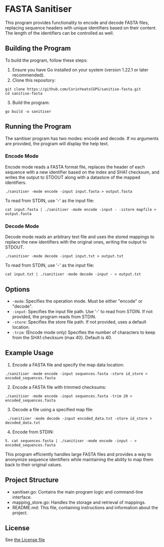 # FASTA Sanitiser

This program provides functionality to encode and decode FASTA files, replacing sequence headers with unique identifiers
based on their content. The length of the identifiers can be controlled as well.

## Building the Program

To build the program, follow these steps:

1. Ensure you have Go installed on your system (version 1.22.1 or later recommended).
2. Clone this repository:

```
git clone https://github.com/CorinYeatsCGPS/sanitise-fasta.git
cd sanitise-fasta
```

3. Build the program:

```
go build -o sanitiser
```

## Running the Program

The sanitiser program has two modes: encode and decode. If no arguments are provided, the program will display the help
text.

### Encode Mode

Encode mode reads a FASTA format file, replaces the header of each sequence with a new identifier based on the index and
SHA1 checksum, and writes the output to STDOUT along with a datastore of the mapped identifiers.

```
./sanitiser -mode encode -input input.fasta > output.fasta
```

To read from STDIN, use '-' as the input file:

```
cat input.fasta | ./sanitiser -mode encode -input - -istore mapfile > output.fasta
```

### Decode Mode

Decode mode reads an arbitrary text file and uses the stored mappings to replace the new identifiers with the original
ones, writing the output to STDOUT.

```
./sanitiser -mode decode -input input.txt > output.txt
```

To read from STDIN, use '-' as the input file:

```
cat input.txt | ./sanitiser -mode decode -input - > output.txt
```

## Options

- `-mode`: Specifies the operation mode. Must be either "encode" or "decode".
- `-input`: Specifies the input file path. Use '-' to read from STDIN. If not provided, the program reads from STDIN.
- `-store`: Specifies the store file path. If not provided, uses a default location.
- `-trim`: (Encode mode only) Specifies the number of characters to keep from the SHA1 checksum (max 40). Default is 40.

## Example Usage

1. Encode a FASTA file and specify the map data location:

```
./sanitiser -mode encode -input sequences.fasta -store id_store > encoded_sequences.fasta
```

2. Encode a FASTA file with trimmed checksums:

```
./sanitiser -mode encode -input sequences.fasta -trim 20 > encoded_sequences.fasta
```

3. Decode a file using a specified map file:

```
 ./sanitiser -mode decode -input encoded_data.txt -store id_store > decoded_data.txt
 ```

4. Encode from STDIN:

```
5. cat sequences.fasta | ./sanitiser -mode encode -input - > encoded_sequences.fasta
```

This program efficiently handles large FASTA files and provides a way to anonymize sequence identifiers while
maintaining the ability to map them back to their original values.

## Project Structure

- sanitiser.go: Contains the main program logic and command-line interface.
- mapping_store.go: Handles the storage and retrieval of mappings.
- README.md: This file, containing instructions and information about the project.

## License

See [the License file](License.md)
